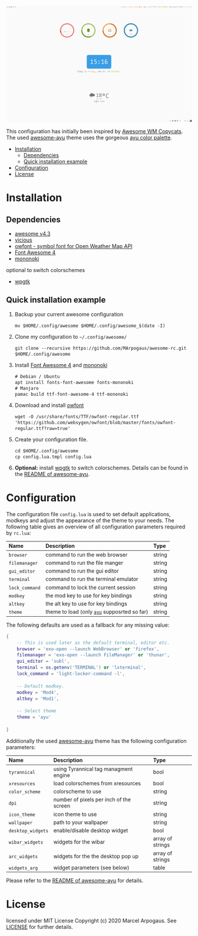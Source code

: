 ![](img/rec.gif)

This configuration has initially been inspired by [Awesome WM Copycats][awesome-copycats].
The used [awesome-ayu][ayu] theme uses the gorgeous [ayu color palette][ayu-colors].

<!-- MarkdownTOC autolink="true" -->

- [Installation](#installation)
    - [Dependencies](#dependencies)
    - [Quick installation example](#quick-installation-example)
- [Configuration](#configuration)
- [License](#license)

<!-- /MarkdownTOC -->


# Installation

## Dependencies

 * [awesome v4.3][awesome]
 * [vicious][vicious]
 * [owfont - symbol font for Open Weather Map API][owfont]
 * [Font Awesome 4][font-awesome4]
 * [mononoki][mononoki]

optional to switch colorschemes

 * [wpgtk][wpgtk]

## Quick installation example

 1. Backup your current awesome configuration
    ```shell
    mv $HOME/.config/awesome $HOME/.config/awesome_$(date -I)
    ```

 2. Clone my configuration to `~/.config/awesome/`
    ```shell
    git clone --recursive https://github.com/MArpogaus/awesome-rc.git $HOME/.config/awesome 
    ```

 1. Install [Font Awesome 4][font-awesome4] and [mononoki][mononoki]
    ```shell
    # Debian / Ubuntu
    apt install fonts-font-awesome fonts-mononoki
    # Manjaro
    pamac build ttf-font-awesome-4 ttf-mononoki
    ```
 
 1. Download and install [owfont][owfont]
    ```shell
    wget -O /usr/share/fonts/TTF/owfont-regular.ttf 'https://github.com/websygen/owfont/blob/master/fonts/owfont-regular.ttf?raw=true'
    ```

 1. Create your configuration file.
    ```shell
    cd $HOME/.config/awesome 
    cp config.lua.tmpl config.lua
    ```

 1. **Optional:** install [wpgtk][wpgtk] to switch colorschemes.
    Details can be found in the [README of awesome-ayu][readme-of-awesome-ayu].

# Configuration

The configuration file `config.lua` is used to set default applications, modkeys and adjust the appearance of the theme to your needs.
The following table gives an overview of all configuration parameters required by `rc.lua`:

| Name           | Description                                        | Type   |
|:---------------|:---------------------------------------------------|:-------|
| `browser`      | command to run the web browser                     | string |
| `filemanager`  | command to run the file manger                     | string |
| `gui_editor`   | command to run the gui editor                      | string |
| `terminal`     | command to run the terminal emulator               | string |
| `lock_command` | command to lock the current session                | string |
| `modkey`       | the mod key to use for key bindings                | string |
| `altkey`       | the alt key to use for key bindings                | string |
| `theme`        | theme to load (only [`ayu`][ayu] supposrted so far) | string |

The following defaults are used as a fallback for any missing value:

```lua
{
    -- This is used later as the default terminal, editor etc.
    browser = 'exo-open --launch WebBrowser' or 'firefox',
    filemanager = 'exo-open --launch FileManager' or 'thunar',
    gui_editor = 'subl',
    terminal = os.getenv('TERMINAL') or 'lxterminal',
    lock_command = 'light-locker-command -l',

    -- Default modkey.
    modkey = 'Mod4',
    altkey = 'Mod1',

    -- Select theme
    theme = 'ayu'

}
```

Additionally the used [awesome-ayu][ayu] theme has the following configuration parameters:

| Name              | Description                             | Type             |
|:------------------|:----------------------------------------|:-----------------|
| `tyrannical`      | using Tyrannical tag managment engine   | bool             |
| `xresources`      | load colorschemes from xresources       | bool             |
| `color_scheme`    | colorscheme to use                      | string           |
| `dpi`             | number of pixels per inch of the screen | string           |
| `icon_theme`      | icon theme to use                       | string           |
| `wallpaper`       | path to your wallpaper                  | string           |
| `desktop_widgets` | enable/disable desktop widget           | bool             |
| `wibar_widgets`   | widgets for the wibar                   | array of strings |
| `arc_widgets`     | widgets for the the desktop pop up      | array of strings |
| `widgets_arg`     | widget parameters (see below)           | table            |

Please refer to the [README of awesome-ayu][readme-of-awesome-ayu] for details.

# License

licensed under MIT License Copyright (c) 2020 Marcel Arpogaus. See [LICENSE](LICENSE) for further details.

[awesome-copycats]: https://github.com/lcpz/awesome-copycats
[ayu]: https://github.com/MArpogaus/awesome-ayu
[ayu-colors]: https://github.com/ayu-theme/ayu-colors
[awesome]: https://awesomewm.org/
[vicious]: https://github.com/vicious-widgets/vicious
[owfont]: http://websygen.github.io/owfont/
[font-awesome4]: https://github.com/FortAwesome/Font-Awesome
[mononoki]: https://madmalik.github.io/mononoki/
[wpgtk]: https://github.com/deviantfero/wpgtk
[json-colorschemes]: https://github.com/deviantfero/wpgtk/wiki/Colorschemes#import-a-colorscheme
[readme-of-awesome-ayu]: https://github.com/MArpogaus/awesome-ayu/blob/master/README.md
[wpk-templates]: https://github.com/deviantfero/wpgtk-templates
[xsettingsd]: https://wiki.archlinux.org/index.php/Xsettingsd
